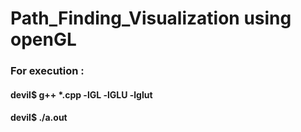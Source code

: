# Path_Finding_Visualization using openGL
### For execution :
#### devil$ g++ *.cpp -lGL -lGLU -lglut 
#### devil$ ./a.out

